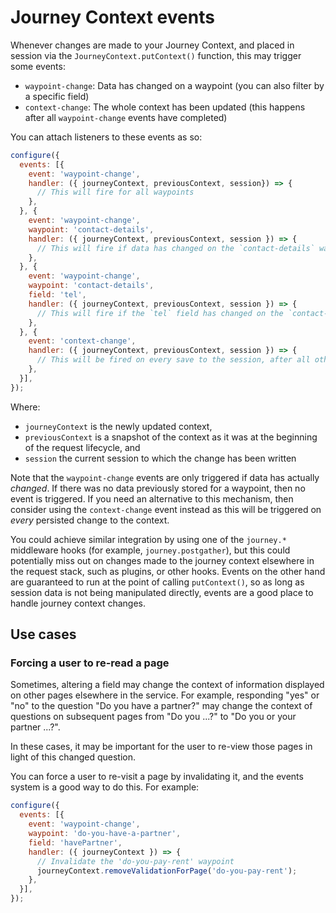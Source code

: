 # Journey Context events

Whenever changes are made to your Journey Context, and placed in session via the `JourneyContext.putContext()` function, this may trigger some events:

* `waypoint-change`: Data has changed on a waypoint (you can also filter by a specific field)
* `context-change`: The whole context has been updated (this happens after all `waypoint-change` events have completed)

You can attach listeners to these events as so:

```javascript
configure({
  events: [{
    event: 'waypoint-change',
    handler: ({ journeyContext, previousContext, session}) => {
      // This will fire for all waypoints
    },
  }, {
    event: 'waypoint-change',
    waypoint: 'contact-details',
    handler: ({ journeyContext, previousContext, session }) => {
      // This will fire if data has changed on the `contact-details` waypoint
    },
  }, {
    event: 'waypoint-change',
    waypoint: 'contact-details',
    field: 'tel',
    handler: ({ journeyContext, previousContext, session }) => {
      // This will fire if the `tel` field has changed on the `contact-details` waypoint
    },
  }, {
    event: 'context-change',
    handler: ({ journeyContext, previousContext, session }) => {
      // This will be fired on every save to the session, after all other `waypoint-change` events have completed
    },
  }],
});
```

Where:

* `journeyContext` is the newly updated context,
* `previousContext` is a snapshot of the context as it was at the beginning of the request lifecycle, and
* `session` the current session to which the change has been written

Note that the `waypoint-change` events are only triggered if data has actually _changed_. If there was no data previously stored for a waypoint, then no event is triggered. If you need an alternative to this mechanism, then consider using the `context-change` event instead as this will be triggered on _every_ persisted change to the context.

You could achieve similar integration by using one of the `journey.*` middleware hooks (for example, `journey.postgather`), but this could potentially miss out on changes made to the journey context elsewhere in the request stack, such as plugins, or other hooks. Events on the other hand are guaranteed to run at the point of calling `putContext()`, so as long as session data is not being manipulated directly, events are a good place to handle journey context changes.


## Use cases

### Forcing a user to re-read a page

Sometimes, altering a field may change the context of information displayed on other pages elsewhere in the service. For example, responding "yes" or "no" to the question "Do you have a partner?" may change the context of questions on subsequent pages from "Do you ...?" to "Do you or your partner ...?".

In these cases, it may be important for the user to re-view those pages in light of this changed question.

You can force a user to re-visit a page by invalidating it, and the events system is a good way to do this. For example:

```javascript
configure({
  events: [{
    event: 'waypoint-change',
    waypoint: 'do-you-have-a-partner',
    field: 'havePartner',
    handler: ({ journeyContext }) => {
      // Invalidate the 'do-you-pay-rent' waypoint
      journeyContext.removeValidationForPage('do-you-pay-rent');
    },
  }],
});
```
